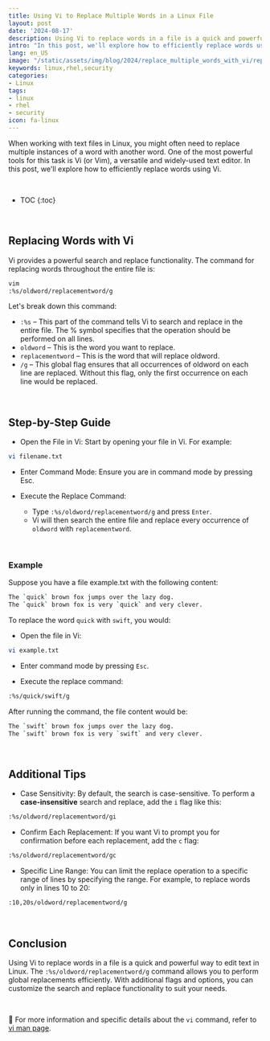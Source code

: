 ```yaml
---
title: Using Vi to Replace Multiple Words in a Linux File
layout: post
date: '2024-08-17'
description: Using Vi to replace words in a file is a quick and powerful way to edit text in Linux.
intro: "In this post, we'll explore how to efficiently replace words using Vi."
lang: en_US
image: "/static/assets/img/blog/2024/replace_multiple_words_with_vi/replace_multiple_words_with_vi.jpg"
keywords: linux,rhel,security
categories:
- Linux
tags:
- linux
- rhel
- security
icon: fa-linux
---
```


When working with text files in Linux, you might often need to replace multiple instances of a word with another word. One of the most powerful tools for this task is Vi (or Vim), a versatile and widely-used text editor. In this post, we'll explore how to efficiently replace words using Vi.

<br>

* TOC 
{:toc}

<br>

## Replacing Words with Vi

Vi provides a powerful search and replace functionality. The command for replacing words throughout the entire file is:

```bash
vim
:%s/oldword/replacementword/g
```

Let's break down this command:

- `:%s` – This part of the command tells Vi to search and replace in the entire file. The % symbol specifies that the operation should be performed on all lines.
- `oldword` – This is the word you want to replace.
- `replacementword` – This is the word that will replace oldword.
- `/g` – This global flag ensures that all occurrences of oldword on each line are replaced. Without this flag, only the first occurrence on each line would be replaced.

<br>

## Step-by-Step Guide

- Open the File in Vi: Start by opening your file in Vi. For example:

```bash
vi filename.txt
```
- Enter Command Mode: Ensure you are in command mode by pressing Esc.

- Execute the Replace Command:

   - Type `:%s/oldword/replacementword/g` and press `Enter`.
   - Vi will then search the entire file and replace every occurrence of `oldword` with `replacementword`.


<br>

### Example
Suppose you have a file example.txt with the following content:

```bash
The `quick` brown fox jumps over the lazy dog.
The `quick` brown fox is very `quick` and very clever.
```

To replace the word `quick` with `swift`, you would:

- Open the file in Vi:

```bash
vi example.txt
```

- Enter command mode by pressing `Esc`.

- Execute the replace command:

```bash
:%s/quick/swift/g
```

After running the command, the file content would be:

```bash
The `swift` brown fox jumps over the lazy dog.
The `swift` brown fox is very `swift` and very clever.
```

<br>

## Additional Tips

- Case Sensitivity: By default, the search is case-sensitive. To perform a **case-insensitive** search and replace, add the `i` flag like this:

```bash
:%s/oldword/replacementword/gi
```

- Confirm Each Replacement: If you want Vi to prompt you for confirmation before each replacement, add the `c` flag:

```bash
:%s/oldword/replacementword/gc
```

- Specific Line Range: You can limit the replace operation to a specific range of lines by specifying the range. For example, to replace words only in lines 10 to 20:

```bash
:10,20s/oldword/replacementword/g
```

<br>

## Conclusion

Using Vi to replace words in a file is a quick and powerful way to edit text in Linux. The `:%s/oldword/replacementword/g` command allows you to perform global replacements efficiently. With additional flags and options, you can customize the search and replace functionality to suit your needs.

<br>

📝 For more information and specific details about the `vi` command, refer to [vi man page](https://linux.die.net/man/1/vi).
